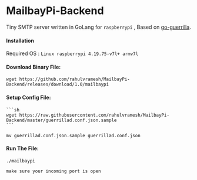 MailbayPi-Backend
=================

Tiny SMTP server written in GoLang for `raspberrypi` , Based on [go-guerrilla](github.com/flashmob/go-guerrilla).

#### Installation
Required OS : `Linux raspberrypi 4.19.75-v7l+ armv7l`

#### Download Binary File:

    wget https://github.com/rahulvramesh/MailbayPi-Backend/releases/download/1.0/mailbaypi


#### Setup Config File:

    ```sh
    wget https://raw.githubusercontent.com/rahulvramesh/MailbayPi-Backend/master/guerrillad.conf.json.sample 
    ```

    mv guerrillad.conf.json.sample guerrillad.conf.json

#### Run The File:
    ./mailbaypi

`make sure your incoming port is open`
